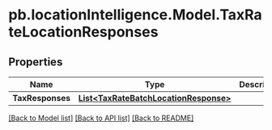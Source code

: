 # pb.locationIntelligence.Model.TaxRateLocationResponses
## Properties

Name | Type | Description | Notes
------------ | ------------- | ------------- | -------------
**TaxResponses** | [**List&lt;TaxRateBatchLocationResponse&gt;**](TaxRateBatchLocationResponse.md) |  | [optional] 

[[Back to Model list]](../README.md#documentation-for-models) [[Back to API list]](../README.md#documentation-for-api-endpoints) [[Back to README]](../README.md)

